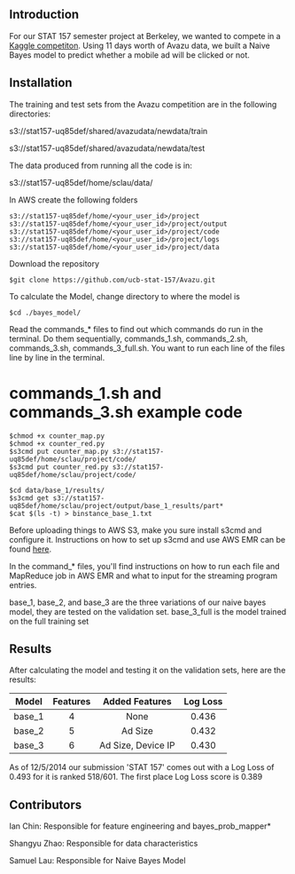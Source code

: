 ## Introduction

For our STAT 157 semester project at Berkeley, we wanted to compete in a [Kaggle competiton](https://www.kaggle.com/c/avazu-ctr-prediction). Using 11 days worth of Avazu data, we built a Naive Bayes model to predict whether a mobile ad will be clicked or not. 

## Installation

The training and test sets from the Avazu competition are in the following directories:

s3://stat157-uq85def/shared/avazudata/newdata/train

s3://stat157-uq85def/shared/avazudata/newdata/test

The data produced from running all the code is in:

s3://stat157-uq85def/home/sclau/data/

In AWS create the following folders
```
s3://stat157-uq85def/home/<your_user_id>/project
s3://stat157-uq85def/home/<your_user_id>/project/output
s3://stat157-uq85def/home/<your_user_id>/project/code
s3://stat157-uq85def/home/<your_user_id>/project/logs
s3://stat157-uq85def/home/<your_user_id>/project/data
```
Download the repository
```
$git clone https://github.com/ucb-stat-157/Avazu.git
```
To calculate the Model, change directory to where the model is
```
$cd ./bayes_model/
```
Read the commands_* files to find out which commands do run in the terminal. Do them sequentially, commands_1.sh, commands_2.sh, commands_3.sh, commands_3_full.sh. You want to run each line of the files line by line in the terminal.

# commands_1.sh and commands_3.sh example code
```
$chmod +x counter_map.py
$chmod +x counter_red.py
$s3cmd put counter_map.py s3://stat157-uq85def/home/sclau/project/code/
$s3cmd put counter_red.py s3://stat157-uq85def/home/sclau/project/code/

$cd data/base_1/results/
$s3cmd get s3://stat157-uq85def/home/sclau/project/output/base_1_results/part*
$cat $(ls -t) > binstance_base_1.txt
```

Before uploading things to AWS S3, make you sure install s3cmd and configure it. Instructions on how to set up s3cmd and use AWS EMR can be found [here](https://github.com/ucb-stat-157/fall-2014-public/tree/master/lec-19-lab).  

In the command_* files, you'll find instructions on how to run each file and MapReduce job in AWS EMR and what to input for the streaming program entries. 

base_1, base_2, and base_3 are the three variations of our naive bayes model, they are tested on the validation set. base_3_full is the model trained on the full training set

## Results

After calculating the model and testing it on the validation sets, here are the results:

| Model  | Features |     Added Features    | Log Loss |
| ------ |:--------:|:---------------------:|:--------:|
| base_1 |     4    |          None         |   0.436  |
| base_2 |     5    |         Ad Size       |   0.432  |
| base_3 |     6    |   Ad Size, Device IP  |   0.430  |

As of 12/5/2014 our submission 'STAT 157' comes out with a Log Loss of 0.493 for it is ranked 518/601. The first place Log Loss score is 0.389

## Contributors

Ian Chin: Responsible for feature engineering and bayes_prob_mapper*

Shangyu Zhao: Responsible for data characteristics

Samuel Lau: Responsible for Naive Bayes Model

